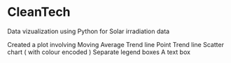 # CleanTech
Data vizualization using Python for Solar irradiation data

Created a plot involving
Moving Average Trend line
Point Trend line
Scatter chart ( with colour encoded )
Separate legend boxes
A text box
